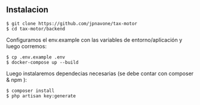 
## Instalacion

```
$ git clone https://github.com/jpnavone/tax-motor
$ cd tax-motor/backend
```

Configuramos el env.example con las variables de entorno/aplicación y luego corremos:

```
$ cp .env.example .env
$ docker-compose up --build 
```

Luego instalaremos dependecias necesarias (se debe contar con composer & npm ):

```
$ composer install
$ php artisan key:generate
```
